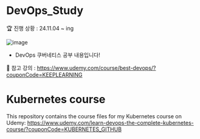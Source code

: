 # DevOps_Study
🏆 진행 상황 : 24.11.04 ~ ing

![image](https://github.com/user-attachments/assets/b317d1a8-429e-476f-9769-ea613c77c30e)

* DevOps 쿠버네티스 공부 내용입니다!

📒 참고 강의 : https://www.udemy.com/course/best-devops/?couponCode=KEEPLEARNING <br>


# Kubernetes course
This repository contains the course files for my Kubernetes course on Udemy: https://www.udemy.com/learn-devops-the-complete-kubernetes-course/?couponCode=KUBERNETES_GITHUB
